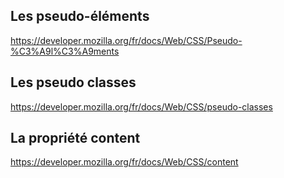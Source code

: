 ## Les pseudo-éléments
https://developer.mozilla.org/fr/docs/Web/CSS/Pseudo-%C3%A9l%C3%A9ments

## Les pseudo classes
https://developer.mozilla.org/fr/docs/Web/CSS/pseudo-classes

## La propriété content
https://developer.mozilla.org/fr/docs/Web/CSS/content
